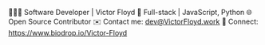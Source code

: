 👨🏾‍💻 Software Developer | Victor Floyd
🚀 Full-stack | JavaScript, Python
🌐 Open Source Contributor 
✉️ Contact me: dev@VictorFloyd.work
🔗 Connect: https://www.biodrop.io/Victor-Floyd
